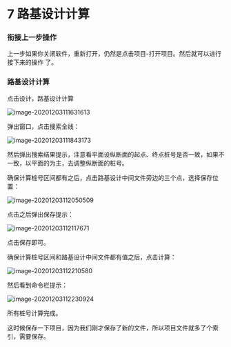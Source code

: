 # 7 路基设计计算

### 衔接上一步操作

上一步如果你关闭软件，重新打开，仍然是点击项目-打开项目。然后就可以进行接下来的操作 了。

### 路基设计计算

点击设计，路基设计计算

![image-20201203111631613](https://gitee.com/yanggenjie/HintCAD-tutorial/raw/master/images/image-20201203111631613.png)

弹出窗口，点击搜索全线：

![image-20201203111843173](https://gitee.com/yanggenjie/HintCAD-tutorial/raw/master/images/image-20201203111843173.png)



然后弹出搜索结果提示，注意看平面设纵断面的起点、终点桩号是否一致，如果不一致，以平面的为主，去调整纵断面的桩号。

确保计算桩号区间都有之后，点击路基设计中间文件旁边的三个点，选择保存位置：

![image-20201203112050509](https://gitee.com/yanggenjie/HintCAD-tutorial/raw/master/images/image-20201203112050509.png)

点击之后弹出保存提示：

![image-20201203112117671](https://gitee.com/yanggenjie/HintCAD-tutorial/raw/master/images/image-20201203112117671.png)

点击保存即可。

确保计算桩号区间和路基设计中间文件都有值之后，点击计算：

![image-20201203112210580](https://gitee.com/yanggenjie/HintCAD-tutorial/raw/master/images/image-20201203112210580.png)

然后看到命令栏提示：

![image-20201203112230924](https://gitee.com/yanggenjie/HintCAD-tutorial/raw/master/images/image-20201203112230924.png)

所有桩号计算完成。

这时候保存一下项目，因为我们刚才保存了新的文件，所以项目文件就多了个索引，需要保存。
